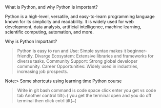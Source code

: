 What is Python, and why Python is important?

Python is a high-level, versatile, and easy-to-learn programming language known for its simplicity and readability. It is widely used for web development, data analysis, artificial intelligence, machine learning, scientific computing, automation, and more.

Why is Python Important?
>Python is easy to run and Use: Simple syntax makes it beginner-friendly.
>Divarge Ecosystem: Extensive libraries and frameworks for diverse tasks.
>Community Support: Strong global developer community.
>Career Opportunities: Widely used in industries, increasing job prospects.


Note:> Some shortcuts using learning time Python course
>Write in git bash command is code space click enter you get vs code tab
>Another control tilt(~) you get the terminal open and you do off terminal then click cntrl tilt(~)
